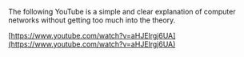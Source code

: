 The following YouTube is a simple and clear explanation of computer networks without getting too much into the theory.

[https://www.youtube.com/watch?v=aHJElrgj6UA](https://www.youtube.com/watch?v=aHJElrgj6UA)
